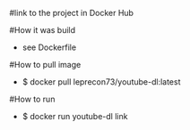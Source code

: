 #link to the project in Docker Hub


#How it was build 
- see Dockerfile

#How to pull image
- $ docker pull leprecon73/youtube-dl:latest

#How to run
- $ docker run youtube-dl link
